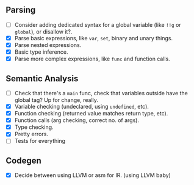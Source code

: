 ## Parsing
- [ ] Consider adding dedicated syntax for a global variable (like `!!g` or `global`), or disallow it?.
- [x] Parse basic expressions, like `var`, `set`, binary and unary things.
- [x] Parse nested expressions.
- [x] Basic type inference.
- [x] Parse more complex expressions, like `func` and function calls.

## Semantic Analysis
- [ ] Check that there's a `main` func, check that variables outside have the global tag? Up for change, really.
- [x] Variable checking (undeclared, using `undefined`, etc).
- [x] Function checking (returned value matches return type, etc).
- [x] Function calls (arg checking, correct no. of args).
- [x] Type checking.
- [x] Pretty errors.
- [ ] Tests for everything

## Codegen
- [x] Decide between using LLVM or asm for IR. (using LLVM baby)
